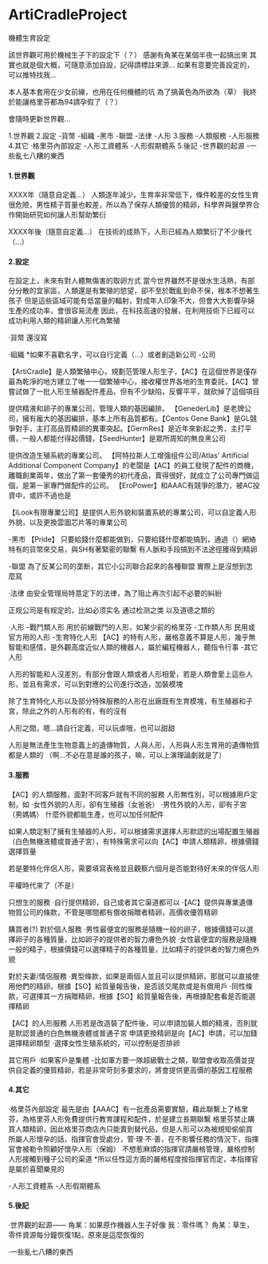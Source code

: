 # ArtiCradleProject
機體生育設定


該世界觀可用於機械生子下的設定下（？）
感謝有角某在某個半夜一起搞出來
其實也就是個大概，可隨意添加自設，記得請標註來源...
如果有意要完善設定的，可以推特找我...


本人基本套用在少女前線，也用在任何機體的坑
為了搞黃色為所欲為（草）
我終於能讓格里芬都為94請孕假了（？）


會隨時更新世界觀...





1.世界觀
2.設定
  -貨幣
  -組織
   -黑市
   -聯盟
  -法律
  -人形
3.服務
 -人類服務
 -人形服務
4.其它
  ·格里芬內部設定
   -人形工資體系
   -人形假期體系
5.後記
  -世界觀的起源
  -一些亂七八糟的東西



#### 1.世界觀

XXXX年（隨意自定義...）
人類逐年減少，生育率非常低下，條件較差的女性生育很危險，男性精子質量也較差，所以為了保存人類優質的精卵，科學界與醫學界合作開始研究如何讓人形幫助繁衍

XXXX年後（隨意自定義...）
在技術的成熟下，人形已經為人類繁衍了不少後代（...）





#### 2.設定

在設定上，未來有對人體無傷害的取卵方式
當今世界雖然不是很水生活熱，有部分分散的宜家區，人類還是有繁殖的慾望，卻不至於戰亂到命不保，根本不想著生孩子
但是這些區域可能有低當量的輻射，對成年人印象不大，但會大大影響孕婦生產的成功率，會很容易流產
因此，在科技高速的發展，在利用技術下已經可以成功利用人類的精卵讓人形代為繁殖




·貨幣
還沒寫




·組織
*如果不喜歡名字，可以自行定義（...）或者創造新公司
-公司

【ArtiCradle】是人類繁殖中心，規劃范管理人形生子，【AC】在這個世界是僅存最為乾淨的地方建立了唯一一個繁殖中心，接收權世界各地的生育委託，【AC】曾嘗試做了一批人形生殖器配件產品，但有不少缺陷，反響平平，就砍掉了這個項目


提供精液和卵子的專業公司，管理人類的基因編排。
【GenederLib】是老牌公司，擁有龐大的基因編排，基本上所有品質都有。【Centos Gene Bank】是GL競爭對手，主打高品質精卵的異軍突起。【GermRes】是近年來新起之秀，主打平價，一般人都能付得起價錢，【SeedHunter】是眾所周知的無良黑公司


提供改造生殖系統的專業公司。
【阿特拉斯人工增强组件公司/Atlas' Artificial Additional Component Company】的老闆是【AC】的員工發現了配件的商機，離職創業兩年，做出了第一套優秀的初代產品，賣得很好，就成立了公司專門做這個，是第一家專門做配件的公司。
【EroPower】和AAAC有競爭的潛力，被AC投資中，或許不過也是



【iLook有限專業公司】是提供人形外貌和裝置系統的專業公司，可以自定義人形外貌，以及更換雲圖芯片等的專業公司




-黑市
【Pride】
只要給錢什麼都能做到，只要給錢什麼都能搞到，通過（）網絡特有的貨幣來交易，與SH有著緊密的聯繫
有人脈和手段搞到不法途徑獲得到精卵




-聯盟
為了反某公司的垄断，其它小公司聯合起來的各種聯盟
實際上是沒想到怎麼寫






·法律
由安全管理局特意定下的法律，為了阻止再次引起不必要的糾紛

正规公司是有规定的，比如必须实名 通过检测之类
以及道德之類的



·人形
 -戰鬥類人形
  用於前線戰鬥的人形，如某少前的格里芬
 -工作類人形
  民用或官方用的人形
 -生育特化人形
  【AC】的特有人形，嚴格意義不算是人形，幾乎無智能和感情，是外觀高度近似人類的機器人，屬於編程機器人，聽指令行事
  -其它人形

人形的智能和人沒差別，有部分會跟人類或者人形相愛，若是人類會愛上這些人形，並且有需求，可以到對應的公司進行改造，加裝模塊

除了生育特化人形以及部分特殊服務的人形在出廠既有生育模塊，有生殖器和子宮，除此之外的人形有的有，有的沒有

人形之間，嗯...請自行定義，可以玩虐哦，也可以甜甜

人形是無法產生生物意義上的遺傳物質，人與人形，人形與人形生育用的遺傳物質都是人類的
（啊...不必在意是誰的孩子，嘛，可以上演理論劇就是了）



#### 3.服務

【AC】的人類服務，面對不同客戶就有不同的服務
人形無性別，可以根據用戶定制，如
·女性外貌的人形，卻有生殖器（女爸爸）
·男性外貌的人形，卻有子宮（男媽媽）
什麼外貌都能生產，也可以加任何配件

如果人類定制了擁有生殖器的人形，可以根據需求選擇人形默認的出場配置生殖器（白色無機液體或普通子宮），有特殊需求可以向【AC】申請人類精卵，根據價錢選擇質量

若是要特化伴侶人形，需要填寫表格並且觀察六個月是否能對待好未來的伴侶人形

平權時代來了（不是）


只想生的服務
·自行提供精卵，自己或者其它渠道都可以
·【AC】提供與專業遺傳物質公司的條款，不管是哪間都有償收捐贈者精卵，高價收優質精卵

購買者(?)
對於個人服務
·男性最便宜的服務是隨機一般的卵子，根據價錢可以選擇卵子的各種質量，比如卵子的提供者的智力膚色外貌
·女性最便宜的服務是隨機一般的精子，根據價錢可以選擇精子的各種質量，比如精子的提供者的智力膚色外貌

對於夫妻/情侶服務
·異型條款，如果是兩個人並且可以提供精卵，那就可以直接使用他們的精卵，根據【SO】給質量報告後，是否該交尾款或是有償用戶
·同性條款，可選擇其一方捐贈精卵，根據【SO】給質量報告後，再根據配套看是否能選擇精卵



【AC】的人形服務
人形若是改造裝了配件後，可以申請加裝人類的精液，否則就是默認普通的白色無機液體或普通子宮
申請更換精卵是向【AC】申請，可以加錢選擇精卵類型
·選擇女性生殖系統的，可以控制是否排卵



其它用戶
·如果客戶是集體
 -比如軍方要一隊超級戰士之類，聯盟會收取高價並提供自定義的優質精卵，若是非常苛刻多要求的，將會提供更高價的基因工程服務





#### 4.其它

·格里芬內部設定
最先是由【AAAC】有一批產品需要實驗，藉此聯繫上了格里芬，為格里芬人形免費提供行教育課程和配件，於是建立長期聯繫
格里芬禁止購買人類精卵，因此格里芬商店內只能賣到替代品，但是人形可以為被規矩偷偷買
所屬人形懷孕的話，指揮官會受處分，管·理·不·善，在不影響任務的情況下，指揮官會被勒令照顧好懷孕人形（保姆）
不想惹麻煩的指揮官請嚴格管理，嚴格控制人形接觸到種子公司的渠道
*所以任性這方面的嚴格程度按指揮官而定，本指揮官是屬於喜聞樂見的

 -人形工資體系
 -人形假期體系



#### 5.後記

·世界觀的起源——
角某：如果原作機器人生子好像
我：零件嗎？
角某：草生，零件資源每分鐘恢復1點，原來是這麼恢復的

·一些亂七八糟的東西
